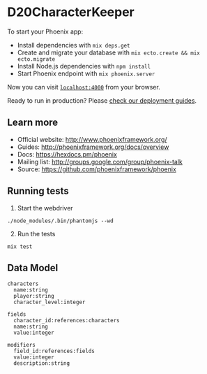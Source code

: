 # D20CharacterKeeper

To start your Phoenix app:

  * Install dependencies with `mix deps.get`
  * Create and migrate your database with `mix ecto.create && mix ecto.migrate`
  * Install Node.js dependencies with `npm install`
  * Start Phoenix endpoint with `mix phoenix.server`

Now you can visit [`localhost:4000`](http://localhost:4000) from your browser.

Ready to run in production? Please [check our deployment guides](http://www.phoenixframework.org/docs/deployment).

## Learn more

  * Official website: http://www.phoenixframework.org/
  * Guides: http://phoenixframework.org/docs/overview
  * Docs: https://hexdocs.pm/phoenix
  * Mailing list: http://groups.google.com/group/phoenix-talk
  * Source: https://github.com/phoenixframework/phoenix

## Running tests

1. Start the webdriver

```
./node_modules/.bin/phantomjs --wd
```

2. Run the tests

```
mix test
```

## Data Model

```
characters
  name:string
  player:string
  character_level:integer

fields
  character_id:references:characters
  name:string
  value:integer

modifiers
  field_id:references:fields
  value:integer
  description:string
```
